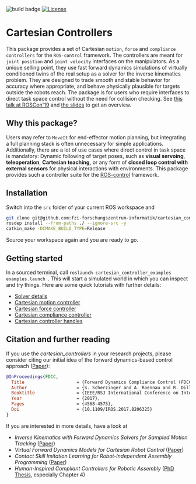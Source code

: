 ![build badge](https://github.com/fzi-forschungszentrum-informatik/cartesian_controllers/actions/workflows/industrial_ci_action.yml/badge.svg)
[![License](https://img.shields.io/badge/License-BSD_3--Clause-blue.svg)](https://opensource.org/licenses/BSD-3-Clause)

# Cartesian Controllers
This package provides a set of Cartesian `motion`, `force` and `compliance controllers` for the `ROS-control` framework.
The controllers are meant for `joint position` and `joint velocity` interfaces on the manipulators.
As a unique selling point, they use fast forward dynamics simulations of
virtually conditioned twins of the real setup as a solver for the inverse kinematics problem.
They are designed to trade smooth and stable behavior for accuracy where
appropriate, and behave physically plausible for targets outside the robots reach.
The package is for users who require interfaces to direct task space control
without the need for collision checking.
See [this talk at ROSCon'19](https://vimeo.com/378682968) and [the
slides](https://roscon.ros.org/2019/talks/roscon2019_cartesiancontrollers.pdf)
to get an overview.

## Why this package?
Users may refer to `MoveIt` for end-effector motion planning, but 
integrating a full planning stack is often unnecessary for simple applications.
Additionally, there are a lot of use cases where direct control in task space is mandatory:
Dynamic following of target poses, such as **visual servoing**, **teleoperation**, **Cartesian teaching,** or
any form of **closed loop control with external sensors** for physical interactions with environments.
This package provides such a controller suite for the [ROS-control](http://wiki.ros.org/ros_control) framework.

## Installation
Switch into the `src` folder of your current ROS workspace and
```bash
git clone git@github.com:fzi-forschungszentrum-informatik/cartesian_controllers.git
rosdep install --from-paths ./ --ignore-src -y
catkin_make -DCMAKE_BUILD_TYPE=Release
```
Source your workspace again and you are ready to go.

## Getting started
In a sourced terminal, call `roslaunch cartesian_controller_examples
examples.launch `. This will start a simulated world in which you can inspect
and try things. Here are some quick tutorials with further details:
- [Solver details](resources/doc/Solver_details.md)
- [Cartesian motion controller](cartesian_motion_controller/README.md)
- [Cartesian force controller](cartesian_force_controller/README.md)
- [Cartesian compliance controller](cartesian_compliance_controller/README.md)
- [Cartesian controller handles](cartesian_controller_handles/README.md)

## Citation and further reading
If you use the *cartesian_controllers* in your research projects, please
consider citing our initial idea of the forward dynamics-based control
approach ([Paper](https://ieeexplore.ieee.org/document/8206325)):
```bibtex
@InProceedings{FDCC,
  Title                    = {Forward Dynamics Compliance Control (FDCC): A new approach to cartesian compliance for robotic manipulators},
  Author                   = {S. Scherzinger and A. Roennau and R. Dillmann},
  Booktitle                = {IEEE/RSJ International Conference on Intelligent Robots and Systems (IROS)},
  Year                     = {2017},
  Pages                    = {4568-4575},
  Doi                      = {10.1109/IROS.2017.8206325}
}

```

If you are interested in more details, have a look at
- *Inverse Kinematics with Forward Dynamics Solvers for Sampled Motion Tracking* ([Paper](https://arxiv.org/pdf/1908.06252.pdf))
- *Virtual Forward Dynamics Models for Cartesian Robot Control* ([Paper](https://arxiv.org/pdf/2009.11888.pdf))
- *Contact Skill Imitation Learning for Robot-Independent Assembly Programming* ([Paper](https://arxiv.org/pdf/1908.06272.pdf))
- *Human-Inspired Compliant Controllers for Robotic Assembly* ([PhD Thesis](https://publikationen.bibliothek.kit.edu/1000139834), especially Chapter 4)

